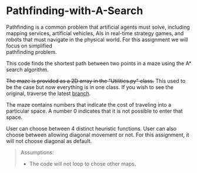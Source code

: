 # Pathfinding-with-A-Search

Pathfinding	is a common	problem	that artificial	agents	must solve,	including
mapping services, artificial vehicles, AIs in real-time strategy games, and robots that	
must navigate in the physical world. For this assignment we	will focus on simplified	
pathfinding	problem.

This code finds the shortest path between two points in a maze
using the A* search algorithm.

~~The maze is provided as a 2D array in the "Utilities.py" class.~~
This used to be the case but now everything is in one class. 
If you wish to see the original, traverse the latest [branch](https://github.com/WokyDoky/Pathfinding-with-A-Search/tree/willMergeToMain).



The maze contains numbers that indicate the cost of traveling into
a particular space.
A number 0 indicates that it is not possible to enter that space.

User can choose between 4 distinct heuristic functions. User can also choose
between allowing diagonal movement or not. For this assignment, it will not
choose diagonal as default.

> Assumptions:
>* The code will not loop to chose other maps.